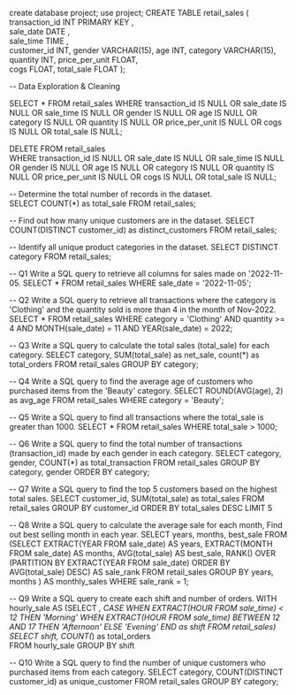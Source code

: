 create database project;
use project;
CREATE TABLE retail_sales
            (
                transaction_id INT  PRIMARY KEY ,	
                sale_date DATE ,	 
                sale_time TIME ,	
                customer_id	INT,
                gender	VARCHAR(15),
                age	INT,
                category VARCHAR(15),	
                quantity INT,
                price_per_unit FLOAT,	
                cogs	FLOAT,
                total_sale FLOAT
            );
       
-- Data Exploration & Cleaning

SELECT * FROM retail_sales
WHERE 
    transaction_id IS NULL
    OR
    sale_date IS NULL
    OR 
    sale_time IS NULL
    OR
    gender IS NULL
    OR
	age IS NULL
    OR
    category IS NULL
    OR
    quantity IS NULL
    OR
    price_per_unit IS NULL
    OR
    cogs IS NULL
    OR
    total_sale IS NULL;

DELETE FROM retail_sales    
WHERE 
    transaction_id IS NULL
    OR
    sale_date IS NULL
    OR 
    sale_time IS NULL
    OR
    gender IS NULL
    OR
	age IS NULL
    OR
    category IS NULL
    OR
    quantity IS NULL
    OR
    price_per_unit IS NULL
    OR
    cogs IS NULL
    OR
    total_sale IS NULL;
    
 -- Determine the total number of records in the dataset.           
SELECT COUNT(*) as total_sale FROM retail_sales;

-- Find out how many unique customers are in the dataset.
SELECT COUNT(DISTINCT customer_id) as distinct_customers FROM retail_sales;

-- Identify all unique product categories in the dataset.
SELECT DISTINCT category FROM retail_sales;


-- Q1 Write a SQL query to retrieve all columns for sales made on '2022-11-05.
SELECT * FROM retail_sales
WHERE sale_date = '2022-11-05';

-- Q2 Write a SQL query to retrieve all transactions where the category is 'Clothing' and the quantity sold is more than 4 in the month of Nov-2022.
SELECT *
FROM retail_sales
WHERE category = 'Clothing'
  AND quantity >= 4
  AND MONTH(sale_date) = 11
  AND YEAR(sale_date) = 2022;
  
  -- Q3 Write a SQL query to calculate the total sales (total_sale) for each category.
SELECT 
    category,
    SUM(total_sale) as net_sale, count(*) as total_orders
    FROM retail_sales
GROUP BY category;


-- Q4 Write a SQL query to find the average age of customers who purchased items from the 'Beauty' category.
SELECT
    ROUND(AVG(age), 2) as avg_age
FROM retail_sales
WHERE category = 'Beauty';

-- Q5 Write a SQL query to find all transactions where the total_sale is greater than 1000.
SELECT * FROM retail_sales
WHERE total_sale > 1000;

-- Q6 Write a SQL query to find the total number of transactions (transaction_id) made by each gender in each category.
SELECT 
    category,
    gender,
    COUNT(*) as total_transaction
FROM retail_sales
GROUP 
    BY 
    category,
    gender
ORDER BY category;

-- Q7 Write a SQL query to find the top 5 customers based on the highest total sales.
SELECT 
    customer_id,
    SUM(total_sale) as total_sales
FROM retail_sales
GROUP BY customer_id
ORDER BY total_sales DESC
LIMIT 5


-- Q8 Write a SQL query to calculate the average sale for each month, Find out best selling month in each year.
SELECT years, months, best_sale
FROM
(SELECT
        EXTRACT(YEAR FROM sale_date) AS years,
        EXTRACT(MONTH FROM sale_date) AS months,
        AVG(total_sale) AS best_sale,
        RANK() OVER (PARTITION BY EXTRACT(YEAR FROM sale_date) ORDER BY AVG(total_sale) DESC) AS sale_rank
    FROM retail_sales
    GROUP BY years, months
) AS monthly_sales
WHERE sale_rank = 1;

-- Q9 Write a SQL query to create each shift and number of orders.
WITH hourly_sale
AS
(SELECT *,
    CASE
        WHEN EXTRACT(HOUR FROM sale_time) < 12 THEN 'Morning'
        WHEN EXTRACT(HOUR FROM sale_time) BETWEEN 12 AND 17 THEN 'Afternoon'
        ELSE 'Evening'
    END as shift
FROM retail_sales)
SELECT 
    shift,
    COUNT(*) as total_orders    
FROM hourly_sale
GROUP BY shift

-- Q10 Write a SQL query to find the number of unique customers who purchased items from each category.
SELECT category, COUNT(DISTINCT customer_id) as unique_customer FROM retail_sales GROUP BY category;
